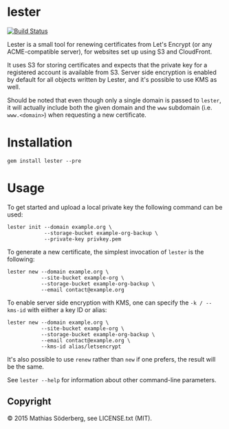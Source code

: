 # lester

[![Build Status](https://travis-ci.org/mthssdrbrg/lester.svg?branch=master)](https://travis-ci.org/mthssdrbrg/lester)


Lester is a small tool for renewing certificates from Let's Encrypt (or any
ACME-compatible server), for websites set up using S3 and CloudFront.

It uses S3 for storing certificates and expects that the private key for a
registered account is available from S3. Server side encryption is enabled by
default for all objects written by Lester, and it's possible to use KMS as well.

Should be noted that even though only a single domain is passed to `lester`, it
will actually include both the given domain and the `www` subdomain (i.e. `www.<domain>`)
when requesting a new certificate.

# Installation

```shell
gem install lester --pre
```

# Usage

To get started and upload a local private key the following command can be used:

```shell
lester init --domain example.org \
            --storage-bucket example-org-backup \
            --private-key privkey.pem
```

To generate a new certificate, the simplest invocation of `lester` is the
following:

```shell
lester new --domain example.org \
           --site-bucket example-org \
           --storage-bucket example-org-backup \
           --email contact@example.org
```

To enable server side encryption with KMS, one can specify the `-k / --kms-id`
with eiither a key ID or alias:

```shell
lester new --domain example.org \
           --site-bucket example-org \
           --storage-bucket example-org-backup \
           --email contact@example.org \
           --kms-id alias/letsencrypt
```

It's also possible to use `renew` rather than `new` if one prefers, the result
will be the same.

See `lester --help` for information about other command-line parameters.

## Copyright

© 2015 Mathias Söderberg, see LICENSE.txt (MIT).

